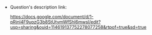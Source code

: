 + Question's description link:

    https://docs.google.com/document/d/1-pRjnl4F9upzG3b8StUtymWfShl6mwsl/edit?usp=sharing&ouid=114619137752278077258&rtpof=true&sd=true